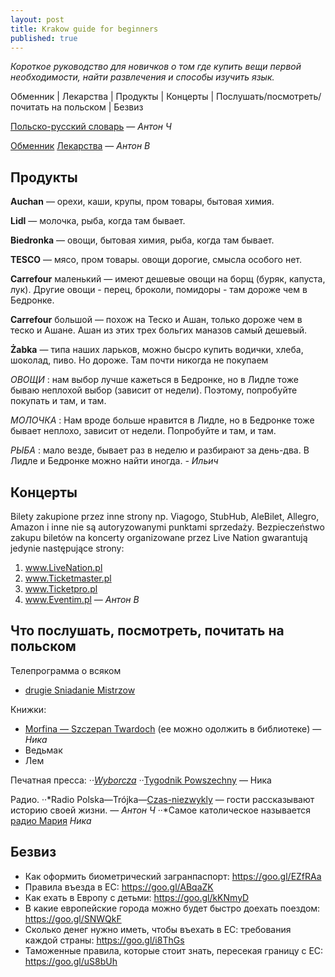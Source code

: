 ```yaml
---
layout: post
title: Krakow guide for beginners
published: true
---
```


_Короткое руководство для новичков о том где купить вещи первой необходимости, найти развлечения и способы изучить язык._

Обменник | Лекарства | Продукты | Концерты | Послушать/посмотреть/почитать на польском | Безвиз


[Польско-русский словарь](http://pl.bab.la/slownik/polski-rosyjski/)
— _Антон Ч_

[Обменник](https://cinkciarz.pl/)
[Лекарства](Leki24.pl)
— _Антон В_


## Продукты

__Auchan__
— орехи, каши, крупы, пром товары, бытовая химия.

__Lidl__
— молочка, рыба, когда там бывает.

__Biedronka__
— овощи, бытовая химия, рыба, когда там бывает.

__TESCO__
— мясо, пром товары.
овощи дорогие, смысла особого нет.

__Carrefour__ маленький
— имеют дешевые овощи на борщ (буряк, капуста, лук). Другие овощи - перец, броколи, помидоры - там дороже чем в Бедронке. 

__Carrefour__ большой
— похож на Теско и Ашан, только дороже чем в теско и Ашане. Ашан из этих трех больгих маназов самый дешевый.

__Żabka__
— типа наших ларьков, можно бысро купить водички, хлеба, шоколад, пиво. Но дороже. Там почти никогда не покупаем


_ОВОЩИ_
: нам выбор лучше кажеться в Бедронке, но в Лидле тоже бываю неплохой выбор (зависит от недели). Поэтому, попробуйте покупать и там, и там.

_МОЛОЧКА_
: Нам вроде больше нравится в Лидле, но в Бедронке тоже бывает неплохо, зависит от недели. Попробуйте и там, и там.

_РЫБА_
: мало везде, бывает раз в неделю и разбирают за день-два. В Лидле и Бедронке можно найти иногда.
_- Ильич_


## Концерты

Bilety zakupione przez inne strony np. Viagogo, StubHub, AleBilet, Allegro, Amazon i inne nie są autoryzowanymi punktami sprzedaży.
Bezpieczeństwo zakupu biletów na koncerty organizowane przez Live Nation gwarantują jedynie następujące strony:
1. www.LiveNation.pl 
2. www.Ticketmaster.pl 
3. www.Ticketpro.pl
4. www.Eventim.pl
— _Антон В_

## Что послушать, посмотреть, почитать на польском 

Телепрограмма о всяком
* [drugie Sniadanie Mistrzow](http://www.tvn24.pl/drugie-sniadanie-mistrzow,40,m)

Книжки: 
* [Morfina — Szczepan Twardoch](http://www.wydawnictwoliterackie.pl/ksiazka/2422/Morfina---Szczepan-Twardoch) (ее можно одолжить в библиотеке) — _Ника_
* Ведьмак
* Лем

Печатная пресса: 
··*[Wyborcza](http://wyborcza.pl/0,0.html?disableRedirects=true)
··*[Tygodnik Powszechny](https://www.tygodnikpowszechny.pl/)
— Ника

Радио. 
··*Radio Polska—Trójka—[Czas-niezwykly](http://www.polskieradio.pl/9,Trojka/5527,Czas-niezwykly) — гости рассказывают историю своей жизни. — _Антон Ч_
··*Самое католическое называется [радио Мария](http://www.radiomaryja.pl/) _Ника_


## Безвиз

- Как оформить биометрический загранпаспорт: https://goo.gl/EZfRAa
- Правила въезда в ЕС: https://goo.gl/ABqaZK
- Как ехать в Европу с детьми: https://goo.gl/kKNmyD
- В какие европейские города можно будет быстро доехать поездом: https://goo.gl/SNWQkF
- Сколько денег нужно иметь, чтобы въехать в ЕС: требования каждой страны: https://goo.gl/i8ThGs
- Таможенные правила, которые стоит знать, пересекая границу с ЕС: https://goo.gl/uS8bUh
